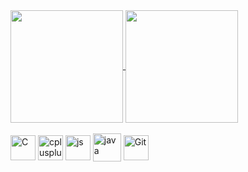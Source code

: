 <a href="https://github.com/nocctis/github-readme-stats">
  <img align="center" height=180cm src="https://github-readme-stats.vercel.app/api?username=juliana-vieira&count_private=true&show_icons=true&theme=radical&hide_border=true" />
</a>
<a href=https://github.com/nocctis/github-readme-stats">
  <img align="center" height=180cm src="https://github-readme-stats.vercel.app/api/top-langs/?username=juliana-vieira&layout=compact&langs_count=8&theme=radical&hide_border=true&count_private=true" />
</a>

<div style="display: inline_block"><br>
  <img align="center" alt="C" title="C" height="40" width="40" src="https://cdn.jsdelivr.net/gh/devicons/devicon/icons/c/c-plain.svg"/>
  <img align="center" alt="cplusplus" title="C++" height="40" width="40" src="https://cdn.jsdelivr.net/gh/devicons/devicon/icons/cplusplus/cplusplus-line.svg"/>
  <img align="center" alt="js" title="JavaScript" height="40" width="40" src="https://cdn.jsdelivr.net/gh/devicons/devicon/icons/javascript/javascript-original.svg"/>
  <img align="center" alt="java" title="Java" height="45" width="45" src="https://cdn.jsdelivr.net/gh/devicons/devicon/icons/java/java-original-wordmark.svg"/>
  <!-- <img align="center" alt="nodejs" title="NodeJS" height="40" width="40" src="https://cdn.jsdelivr.net/gh/devicons/devicon/icons/nodejs/nodejs-plain.svg"/> -->
  <!-- <img align="center" alt="bootstrap" title="Bootstrap" height="45" width="45" src="https://cdn.jsdelivr.net/gh/devicons/devicon/icons/bootstrap/bootstrap-plain-wordmark.svg"> -->
  <img align="center" alt="Git" title="Git" height="40" width="40" src="https://cdn.jsdelivr.net/gh/devicons/devicon/icons/git/git-original.svg">
<div>

